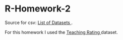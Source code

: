 # R-Homework-2

Source for csv: <a href="https://vincentarelbundock.github.io/Rdatasets/"> List of Datasets </a>.

For this homework I used the <a href="https://vincentarelbundock.github.io/Rdatasets/doc/AER/TeachingRatings.html"> Teaching Rating </a> dataset.
